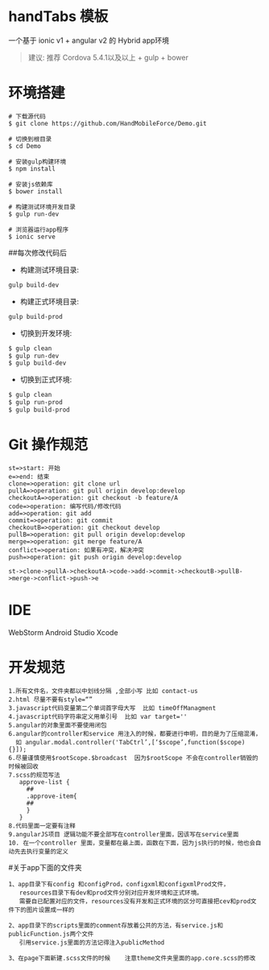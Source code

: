 # handTabs 模板

一个基于 ionic v1 + angular v2 的 Hybrid app环境

>建议: 推荐 Cordova 5.4.1以及以上 + gulp + bower

# 环境搭建

```
# 下载源代码
$ git clone https://github.com/HandMobileForce/Demo.git

# 切换到根目录
$ cd Demo

# 安装gulp构建环境
$ npm install

# 安装js依赖库
$ bower install

# 构建测试环境开发目录
$ gulp run-dev

# 浏览器运行app程序
$ ionic serve
```

##每次修改代码后
* 构建测试环境目录:
```bash
gulp build-dev
```
* 构建正式环境目录:
```bash
gulp build-prod
```

* 切换到开发环境:
```bash
$ gulp clean
$ gulp run-dev
$ gulp build-dev
```

* 切换到正式环境:
```bash
$ gulp clean
$ gulp run-prod
$ gulp build-prod
```

# Git 操作规范
```
st=>start: 开始
e=>end: 结束
clone=>operation: git clone url
pullA=>operation: git pull origin develop:develop
checkoutA=>operation: git checkout -b feature/A
code=>operation: 编写代码/修改代码
add=>operation: git add
commit=>operation: git commit
checkoutB=>operation: git checkout develop
pullB=>operation: git pull origin develop:develop
merge=>operation: git merge feature/A
conflict=>operation: 如果有冲突，解决冲突
push=>operation: git push origin develop:develop

st->clone->pullA->checkoutA->code->add->commit->checkoutB->pullB->merge->conflict->push->e
```

# IDE
WebStorm
Android Studio
Xcode


# 开发规范
```
1.所有文件名，文件夹都以中划线分隔 ,全部小写 比如 contact-us
2.html 尽量不要有style=“”
3.javascript代码变量第二个单词首字母大写  比如 timeOffManagment
4.javascript代码字符串定义用单引号  比如 var target=''
5.angular的对象里面不要使用闭包
6.angular的controller和service 用注入的时候，都要进行申明，目的是为了压缩混淆，
  如 angular.modal.controller('TabCtrl’,[‘$scope’,function($scope){}]);
6.尽量谨慎使用$rootScope.$broadcast  因为$rootScope 不会在controller销毁的时候被回收
7.scss的规范写法
   approve-list {
     ##
     .approve-item{
     ##
     }
   }
8.代码里面一定要有注释
9.angularJS项目 逻辑功能不要全部写在controller里面，因该写在service里面
10. 在一个controller 里面，变量都在最上面，函数在下面，因为js执行的时候，他也会自动先去执行变量的定义
```

#关于app下面的文件夹
```
1、app目录下有config 和configProd，configxml和configxmlProd文件，
   resources目录下有dev和prod文件分别对应开发环境和正式环境。
   需要自已配置对应的文件，resources没有开发和正式环境的区分可直接把cev和prod文件下的图片设置成一样的

2、app目录下的scripts里面的comment存放着公共的方法，有service.js和publicFunction.js两个文件
   引用service.js里面的方法记得注入publicMethod
   
3、在page下面新建.scss文件的时候    注意theme文件夹里面的app.core.scss的修改
```


